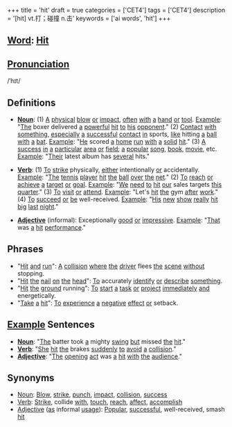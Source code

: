 +++
title = 'hit'
draft = true
categories = ['CET4']
tags = ['CET4']
description = '[hit] vt.打；碰撞 n.击'
keywords = ['ai words', 'hit']
+++

## [Word](/post/word/): [Hit](/post/hit/)

## [Pronunciation](/post/pronunciation/)
/ˈhɪt/

## Definitions
- **[Noun](/post/noun/)**: (1) [A](/post/a/) [physical](/post/physical/) [blow](/post/blow/) [or](/post/or/) [impact](/post/impact/), [often](/post/often/) [with](/post/with/) [a](/post/a/) [hand](/post/hand/) [or](/post/or/) [tool](/post/tool/). [Example](/post/example/): "[The](/post/the/) boxer delivered [a](/post/a/) [powerful](/post/powerful/) [hit](/post/hit/) [to](/post/to/) [his](/post/his/) [opponent](/post/opponent/)." (2) [Contact](/post/contact/) [with](/post/with/) [something](/post/something/), [especially](/post/especially/) [a](/post/a/) [successful](/post/successful/) [contact](/post/contact/) [in](/post/in/) sports, [like](/post/like/) hitting [a](/post/a/) [ball](/post/ball/) [with](/post/with/) [a](/post/a/) [bat](/post/bat/). [Example](/post/example/): "[He](/post/he/) scored [a](/post/a/) [home](/post/home/) [run](/post/run/) [with](/post/with/) [a](/post/a/) [solid](/post/solid/) [hit](/post/hit/)." (3) [A](/post/a/) [success](/post/success/) [in](/post/in/) [a](/post/a/) [particular](/post/particular/) [area](/post/area/) [or](/post/or/) [field](/post/field/); [a](/post/a/) [popular](/post/popular/) [song](/post/song/), [book](/post/book/), [movie](/post/movie/), etc. [Example](/post/example/): "[Their](/post/their/) latest album has [several](/post/several/) hits."

- **[Verb](/post/verb/)**: (1) [To](/post/to/) [strike](/post/strike/) physically, [either](/post/either/) intentionally [or](/post/or/) accidentally. [Example](/post/example/): "[The](/post/the/) [tennis](/post/tennis/) [player](/post/player/) [hit](/post/hit/) [the](/post/the/) [ball](/post/ball/) [over](/post/over/) [the](/post/the/) [net](/post/net/)." (2) [To](/post/to/) [reach](/post/reach/) [or](/post/or/) [achieve](/post/achieve/) [a](/post/a/) [target](/post/target/) [or](/post/or/) [goal](/post/goal/). [Example](/post/example/): "[We](/post/we/) [need](/post/need/) [to](/post/to/) [hit](/post/hit/) [our](/post/our/) sales targets [this](/post/this/) [quarter](/post/quarter/)." (3) [To](/post/to/) [visit](/post/visit/) [or](/post/or/) [attend](/post/attend/). [Example](/post/example/): "Let's [hit](/post/hit/) [the](/post/the/) gym [after](/post/after/) [work](/post/work/)." (4) [To](/post/to/) [succeed](/post/succeed/) [or](/post/or/) [be](/post/be/) well-received. [Example](/post/example/): "[His](/post/his/) [new](/post/new/) [show](/post/show/) [really](/post/really/) [hit](/post/hit/) [big](/post/big/) [last](/post/last/) [night](/post/night/)."

- **[Adjective](/post/adjective/)** (informal): Exceptionally [good](/post/good/) [or](/post/or/) [impressive](/post/impressive/). [Example](/post/example/): "[That](/post/that/) was [a](/post/a/) [hit](/post/hit/) [performance](/post/performance/)."

## Phrases
- "[Hit](/post/hit/) [and](/post/and/) [run](/post/run/)": [A](/post/a/) [collision](/post/collision/) [where](/post/where/) [the](/post/the/) [driver](/post/driver/) flees [the](/post/the/) [scene](/post/scene/) [without](/post/without/) stopping.
- "[Hit](/post/hit/) [the](/post/the/) [nail](/post/nail/) [on](/post/on/) [the](/post/the/) [head](/post/head/)": [To](/post/to/) accurately [identify](/post/identify/) [or](/post/or/) [describe](/post/describe/) [something](/post/something/).
- "[Hit](/post/hit/) [the](/post/the/) [ground](/post/ground/) running": [To](/post/to/) [start](/post/start/) [a](/post/a/) [task](/post/task/) [or](/post/or/) [project](/post/project/) [immediately](/post/immediately/) [and](/post/and/) energetically.
- "[Take](/post/take/) [a](/post/a/) [hit](/post/hit/)": [To](/post/to/) [experience](/post/experience/) [a](/post/a/) [negative](/post/negative/) [effect](/post/effect/) [or](/post/or/) setback.

## [Example](/post/example/) Sentences
- **[Noun](/post/noun/)**: "[The](/post/the/) batter took [a](/post/a/) mighty [swing](/post/swing/) [but](/post/but/) missed [the](/post/the/) [hit](/post/hit/)."
- **[Verb](/post/verb/)**: "[She](/post/she/) [hit](/post/hit/) [the](/post/the/) brakes [suddenly](/post/suddenly/) [to](/post/to/) [avoid](/post/avoid/) [a](/post/a/) [collision](/post/collision/)."
- **[Adjective](/post/adjective/)**: "[The](/post/the/) [opening](/post/opening/) [act](/post/act/) was [a](/post/a/) [hit](/post/hit/) [with](/post/with/) [the](/post/the/) [audience](/post/audience/)."

## Synonyms
- [Noun](/post/noun/): [Blow](/post/blow/), [strike](/post/strike/), [punch](/post/punch/), [impact](/post/impact/), [collision](/post/collision/), [success](/post/success/)
- [Verb](/post/verb/): [Strike](/post/strike/), collide [with](/post/with/), [touch](/post/touch/), [reach](/post/reach/), [affect](/post/affect/), [accomplish](/post/accomplish/)
- [Adjective](/post/adjective/) ([as](/post/as/) informal [usage](/post/usage/)): [Popular](/post/popular/), [successful](/post/successful/), well-received, smash [hit](/post/hit/)
